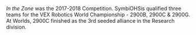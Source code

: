 *In the Zone* was the 2017-2018 Competition.
SymbiOHSis qualified three teams for the VEX Robotics World Championship - 2900B, 2900C & 2900G.
At Worlds, 2900C finished as the 3rd seeded alliance in the Research division.